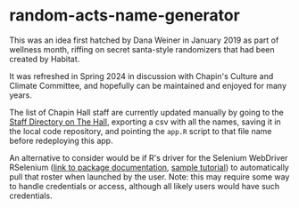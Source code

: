 # random-acts-name-generator

This was an idea first hatched by Dana Weiner in January 2019 as part of wellness month, riffing on secret santa-style randomizers that had been created by Habitat.

It was refreshed in Spring 2024 in discussion with Chapin's Culture and Climate Committee, and hopefully can be maintained and enjoyed for many years.

The list of Chapin Hall staff are currently updated manually by going to the [Staff Directory on The Hall](https://chapinhall.sharepoint.com/sites/TheHall-Home/Lists/Staff%20Directory/Alpha.aspx), exporting a csv with all the names, saving it in the local code repository, and pointing the `app.R` script to that file name before redeploying this app.

An alternative to consider would be if R's driver for the Selenium WebDriver RSelenium ([link to package documentation](https://www.rdocumentation.org/packages/RSelenium/), [sample tutorial](https://thatdatatho.com/tutorial-web-scraping-rselenium/)) to automatically pull that roster when launched by the user. Note: this may require some way to handle credentials or access, although all likely users would have such credentials.
